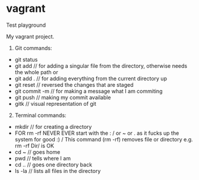 # vagrant

Test playground


My vagrant project.


1. Git commands:
- git status
- git add <name of the file> // for adding a singular file from the directory, otherwise needs the whole path
or
- git add . // for adding everything from the current directory up
- git reset  // reversed the changes that are staged
- git commit -m // for making a message what I am commiting
- git push // making my commit available
- gitk // visual representation of git

2. Terminal commands:
- mkdir <anem of the directory>// for creating a directory
- FOR rm -rf NEVER EVER start with the : / or ~ or . as it fucks up the system for good :) / This command (rm -rf) removes file or directory
e.g. rm -rf Dir/ is OK
- cd ~ // goes home 
- pwd // tells where I am
- cd .. // goes one directory back
- ls -la // lists all files in the directory